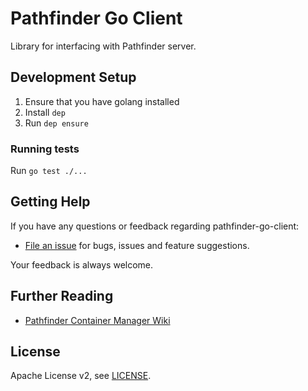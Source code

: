 # Pathfinder Go Client

Library for interfacing with Pathfinder server.

## Development Setup

1. Ensure that you have golang installed
2. Install `dep`
3. Run `dep ensure`

### Running tests

Run `go test ./...`

## Getting Help

If you have any questions or feedback regarding pathfinder-go-client:

- [File an issue](https://github.com/pathfinder-cm/pathfinder-go-client/issues/new) for bugs, issues and feature suggestions.

Your feedback is always welcome.

## Further Reading

- [Pathfinder Container Manager Wiki][pathfinder-cm-wiki]

[pathfinder-cm-wiki]: https://github.com/pathfinder-cm/wiki

## License

Apache License v2, see [LICENSE](LICENSE).
